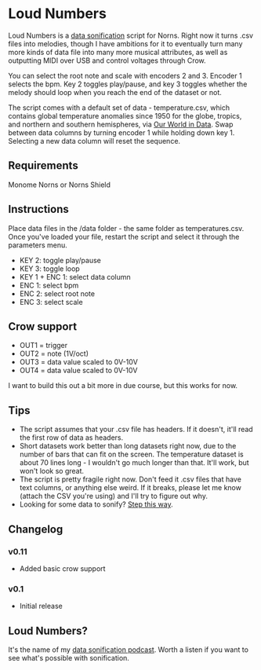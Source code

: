 # Loud Numbers

Loud Numbers is a [data sonification](https://en.wikipedia.org/wiki/Sonification) script for Norns. Right now it turns .csv files into melodies, though I have ambitions for it to eventually turn many more kinds of data file into many more musical attributes, as well as outputting MIDI over USB and control voltages through Crow.

You can select the root note and scale with encoders 2 and 3. Encoder 1 selects the bpm. Key 2 toggles play/pause, and key 3 toggles whether the melody should loop when you reach the end of the dataset or not.

The script comes with a default set of data - temperature.csv, which contains global temperature anomalies since 1950 for the globe, tropics, and northern and southern hemispheres, via [Our World in Data](https://ourworldindata.org/grapher/temperature-anomaly?time=1950..2019&country=~Global). Swap between data columns by turning encoder 1 while holding down key 1. Selecting a new data column will reset the sequence.

## Requirements

Monome Norns or Norns Shield

## Instructions

Place data files in the /data folder - the same folder as temperatures.csv. Once you've loaded your file, restart the script and select it through the parameters menu.

- KEY 2: toggle play/pause
- KEY 3: toggle loop
- KEY 1 + ENC 1: select data column
- ENC 1: select bpm
- ENC 2: select root note
- ENC 3: select scale

## Crow support

- OUT1 = trigger
- OUT2 = note (1V/oct)
- OUT3 = data value scaled to 0V-10V
- OUT4 = data value scaled to 0V-10V

I want to build this out a bit more in due course, but this works for now.

## Tips

- The script assumes that your .csv file has headers. If it doesn't, it'll read the first row of data as headers.
- Short datasets work better than long datasets right now, due to the number of bars that can fit on the screen. The temperature dataset is about 70 lines long - I wouldn't go much longer than that. It'll work, but won't look so great.
- The script is pretty fragile right now. Don't feed it .csv files that have text columns, or anything else weird. If it breaks, please let me know (attach the CSV you're using) and I'll try to figure out why.
- Looking for some data to sonify? [Step this way](https://docs.google.com/spreadsheets/d/1wZhPLMCHKJvwOkP4juclhjFgqIY8fQFMemwKL2c64vk/edit#gid=0).

## Changelog

### v0.11

- Added basic crow support

### v0.1

- Initial release

## Loud Numbers?

It's the name of my [data sonification podcast](https://www.loudnumbers.net/). Worth a listen if you want to see what's possible with sonification.
